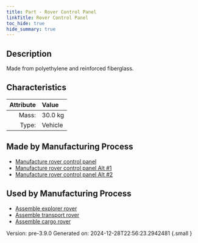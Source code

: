 ```yaml
---
title: Part - Rover Control Panel
linkTitle: Rover Control Panel
toc_hide: true
hide_summary: true
---
```


## Description
Made from polyethylene and reinforced fiberglass.

## Characteristics

| Attribute      | Value |
|--------:|:------|
|Mass:|30.0 kg|
|Type:|Vehicle|

## Made by Manufacturing Process

- [Manufacture rover control panel](/docs/definitions/process/manufacture-rover-control-panel)
- [Manufacture rover control panel Alt #1](/docs/definitions/process/manufacture-rover-control-panel-alt--1)
- [Manufacture rover control panel Alt #2](/docs/definitions/process/manufacture-rover-control-panel-alt--2)

## Used by Manufacturing Process

- [Assemble explorer rover](/docs/definitions/process/assemble-explorer-rover)
- [Assemble transport rover](/docs/definitions/process/assemble-transport-rover)
- [Assemble cargo rover](/docs/definitions/process/assemble-cargo-rover)


Version: pre-3.9.0 Generated on: 2024-12-28T22:56:23.2942481
{.small }

